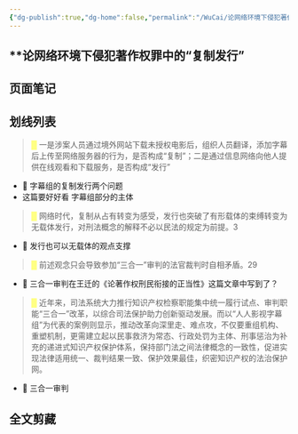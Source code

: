 ```yaml
---
{"dg-publish":true,"dg-home":false,"permalink":"/WuCai/论网络环境下侵犯著作权罪中的“复制发行”-H8DDHB5/","dgPassFrontmatter":true}
---
```



## **论网络环境下侵犯著作权罪中的“复制发行” 

## 页面笔记


## 划线列表
> <font color="#FFFF83">█  </font>一是涉案人员通过境外网站下载未授权电影后，组织人员翻译，添加字幕后上传至网络服务器的行为，是否构成“复制”；二是通过信息网络向他人提供在线观看和下载服务，是否构成“发行”
- 📝 字幕组的复制发行两个问题
- 这篇要好好看 字幕组部分的主体

> <font color="#FFFF83">█  </font>网络时代，复制从占有转变为感受，发行也突破了有形载体的束缚转变为无载体发行，对刑法概念的解释不必以民法的规定为前提。3
- 📝 发行也可以无载体的观点支撑

> <font color="#FFFF83">█  </font>前述观念只会导致参加“三合一”审判的法官裁判时自相矛盾。29
- 📝 三合一审判在王迁的《论著作权刑民衔接的正当性》这篇文章中写到了？

> <font color="#FFFF83">█  </font>近年来，司法系统大力推行知识产权检察职能集中统一履行试点、审判职能“三合一”改革，以综合司法保护助力创新驱动发展。而以“人人影视字幕组”为代表的案例则显示，推动改革向深里走、难点攻，不仅要重组机构、重塑机制，更需建立起以民事救济为常态、行政处罚为主体、刑事惩治为补充的递进式知识产权保护体系，保持部门法之间法律概念的一致性，促进实现法律适用统一、裁判结果一致、保护效果最佳，织密知识产权的法治保护网。
- 📝 三合一审判


## 全文剪藏

